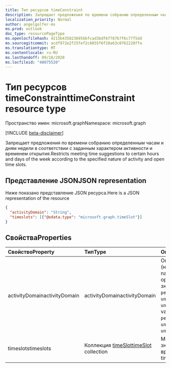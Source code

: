 ```yaml
---
title: Тип ресурсов timeConstraint
description: Запрещает предложения по времени собранию определенным часам и дням недели в соответствии с заданным характером активности и временем открытия.
localization_priority: Normal
author: angelgolfer-ms
ms.prod: outlook
doc_type: resourcePageType
ms.openlocfilehash: 4215b4350236956bfcad3bdf6f787b7f6c77f5dd
ms.sourcegitcommit: acdf972e2f25fef2c6855f6f28a63c0762228ffa
ms.translationtype: MT
ms.contentlocale: ru-RU
ms.lasthandoff: 09/18/2020
ms.locfileid: "48075520"
---
```

# <a name="timeconstraint-resource-type"></a><span data-ttu-id="3a002-103">Тип ресурсов timeConstraint</span><span class="sxs-lookup"><span data-stu-id="3a002-103">timeConstraint resource type</span></span>

<span data-ttu-id="3a002-104">Пространство имен: microsoft.graph</span><span class="sxs-lookup"><span data-stu-id="3a002-104">Namespace: microsoft.graph</span></span>

[!INCLUDE [beta-disclaimer](../../includes/beta-disclaimer.md)]

<span data-ttu-id="3a002-105">Запрещает предложения по времени собранию определенным часам и дням недели в соответствии с заданным характером активности и временем открытия.</span><span class="sxs-lookup"><span data-stu-id="3a002-105">Restricts meeting time suggestions to certain hours and days of the week according to the specified nature of activity and open time slots.</span></span>


## <a name="json-representation"></a><span data-ttu-id="3a002-106">Представление JSON</span><span class="sxs-lookup"><span data-stu-id="3a002-106">JSON representation</span></span>
<span data-ttu-id="3a002-107">Ниже показано представление JSON ресурса.</span><span class="sxs-lookup"><span data-stu-id="3a002-107">Here is a JSON representation of the resource</span></span>

<!-- {
  "blockType": "resource",
  "optionalProperties": [

  ],
  "@odata.type": "microsoft.graph.timeConstraint"
}-->

```json
{
  "activityDomain": "String",
  "timeslots": [{"@odata.type": "microsoft.graph.timeSlot"}]
}
```

## <a name="properties"></a><span data-ttu-id="3a002-108">Свойства</span><span class="sxs-lookup"><span data-stu-id="3a002-108">Properties</span></span>
| <span data-ttu-id="3a002-109">Свойство</span><span class="sxs-lookup"><span data-stu-id="3a002-109">Property</span></span>     | <span data-ttu-id="3a002-110">Тип</span><span class="sxs-lookup"><span data-stu-id="3a002-110">Type</span></span>   |<span data-ttu-id="3a002-111">Описание</span><span class="sxs-lookup"><span data-stu-id="3a002-111">Description</span></span>|
|:---------------|:--------|:----------|
|<span data-ttu-id="3a002-112">activityDomain</span><span class="sxs-lookup"><span data-stu-id="3a002-112">activityDomain</span></span>|<span data-ttu-id="3a002-113">activityDomain</span><span class="sxs-lookup"><span data-stu-id="3a002-113">activityDomain</span></span>|<span data-ttu-id="3a002-114">Описание действия (необязательно).</span><span class="sxs-lookup"><span data-stu-id="3a002-114">The nature of the activity, optional.</span></span> <span data-ttu-id="3a002-115">Возможные значения: `work` , `personal` , `unrestricted` , или `unknown` .</span><span class="sxs-lookup"><span data-stu-id="3a002-115">Possible values are: `work`, `personal`, `unrestricted`, or `unknown`.</span></span>|
|<span data-ttu-id="3a002-116">timeslots</span><span class="sxs-lookup"><span data-stu-id="3a002-116">timeslots</span></span>|<span data-ttu-id="3a002-117">Коллекция [timeSlot](timeslot.md)</span><span class="sxs-lookup"><span data-stu-id="3a002-117">[timeSlot](timeslot.md) collection</span></span>|<span data-ttu-id="3a002-118">Массив, содержащий значения периодов времени.</span><span class="sxs-lookup"><span data-stu-id="3a002-118">An array of time periods.</span></span>|

<!-- uuid: 8fcb5dbc-d5aa-4681-8e31-b001d5168d79
2015-10-25 14:57:30 UTC -->
<!--
{
  "type": "#page.annotation",
  "description": "timeConstraint resource",
  "keywords": "",
  "section": "documentation",
  "tocPath": "",
  "suppressions": []
}
-->


